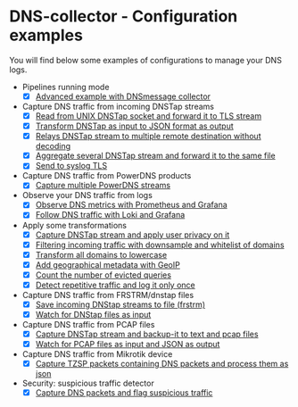 
# DNS-collector - Configuration examples

You will find below some examples of configurations to manage your DNS logs.

- Pipelines running mode
  - [x] [Advanced example with DNSmessage collector](./_examples/use-case-24.yml)

- Capture DNS traffic from incoming DNSTap streams
  - [x] [Read from UNIX DNSTap socket and forward it to TLS stream](./_examples/use-case-5.yml)
  - [x] [Transform DNSTap as input to JSON format as output](./_examples/use-case-3.yml)
  - [x] [Relays DNSTap stream to multiple remote destination without decoding](./_examples/use-case-12.yml)
  - [x] [Aggregate several DNSTap stream and forward it to the same file](./_examples/use-case-7.yml)
  - [x] [Send to syslog TLS](./_examples/use-case-23.yml)

- Capture DNS traffic from PowerDNS products
  - [x] [Capture multiple PowerDNS streams](./_examples/use-case-8.yml)

- Observe your DNS traffic from logs
  - [x] [Observe DNS metrics with Prometheus and Grafana](./_examples/use-case-2.yml)
  - [x] [Follow DNS traffic with Loki and Grafana](./_examples/use-case-4.yml)

- Apply some transformations
  - [x] [Capture DNSTap stream and apply user privacy on it](./_examples/use-case-6.yml)
  - [x] [Filtering incoming traffic with downsample and whitelist of domains](./_examples/use-case-9.yml)
  - [x] [Transform all domains to lowercase](./_examples/use-case-10.yml)
  - [x] [Add geographical metadata with GeoIP](./_examplesuse-case-11.yml)
  - [x] [Count the number of evicted queries](./_examples/use-case-18.yml)
  - [x] [Detect repetitive traffic and log it only once](./_examples/use-case-20.yml)

- Capture DNS traffic from FRSTRM/dnstap files
  - [x] [Save incoming DNStap streams to file (frstrm)](./_examples/use-case-13.yml)
  - [x] [Watch for DNStap files as input](./_examples/use-case-14.yml)

- Capture DNS traffic from PCAP files
  - [x] [Capture DNSTap stream and backup-it to text and pcap files](./_examples/use-case-1.yml)
  - [x] [Watch for PCAP files as input and JSON as output](./_examples/use-case-15.yml)

- Capture DNS traffic from Mikrotik device
  - [x] [Capture TZSP packets containing DNS packets and process them as json](./_examples/use-case-17.yml)

- Security: suspicious traffic detector
  - [x] [Capture DNS packets and flag suspicious traffic](./_examples/use-case-19.yml)
